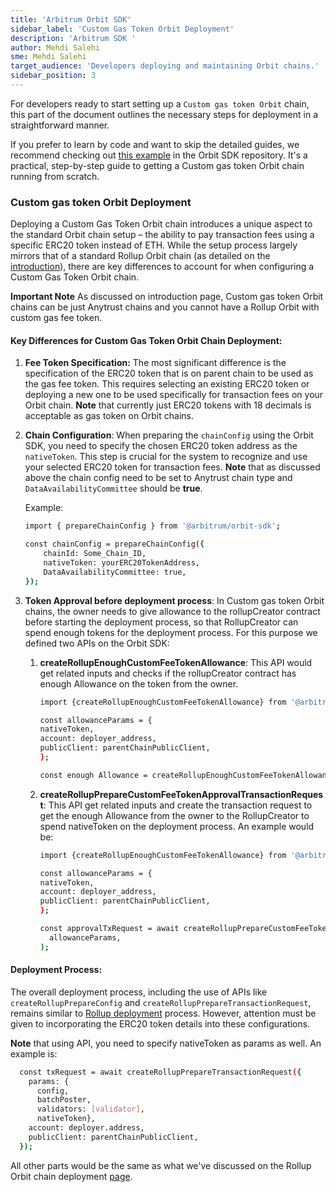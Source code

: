 ```yaml
---
title: 'Arbitrum Orbit SDK'
sidebar_label: 'Custom Gas Token Orbit Deployment'
description: 'Arbitrum SDK '
author: Mehdi Salehi
sme: Mehdi Salehi
target_audience: 'Developers deploying and maintaining Orbit chains.'
sidebar_position: 3
---
```

For developers ready to start setting up a `Custom gas token Orbit` chain, this part of the document outlines the necessary steps for deployment in a straightforward manner.

If you prefer to learn by code and want to skip the detailed guides, we recommend checking out [this example](https://github.com/OffchainLabs/arbitrum-orbit-sdk/blob/main/examples/create-rollup-custom-fee-token/index.ts) in the Orbit SDK repository. It's a practical, step-by-step guide to getting a Custom gas token Orbit chain running from scratch.

### Custom gas token Orbit Deployment
Deploying a Custom Gas Token Orbit chain introduces a unique aspect to the standard Orbit chain setup – the ability to pay transaction fees using a specific ERC20 token instead of ETH. While the setup process largely mirrors that of a standard Rollup Orbit chain (as detailed on the [introduction](introduction.md)), there are key differences to account for when configuring a Custom Gas Token Orbit chain.

**Important Note** As discussed on introduction page, Custom gas token Orbit chains can be just Anytrust chains and you cannot have a Rollup Orbit with custom gas fee token.

#### Key Differences for Custom Gas Token Orbit Chain Deployment:

1. **Fee Token Specification:** The most significant difference is the specification of the ERC20 token that is on parent chain to be used as the gas fee token. This requires selecting an existing ERC20 token or deploying a new one to be used specifically for transaction fees on your Orbit chain. 
**Note** that currently just ERC20 tokens with 18 decimals is acceptable as gas token on Orbit chains.

2. **Chain Configuration**: When preparing the `chainConfig` using the Orbit SDK, you need to specify the chosen ERC20 token address as the `nativeToken`. This step is crucial for the system to recognize and use your selected ERC20 token for transaction fees.
**Note** that as discussed above the chain config need to be set to Anytrust chain type and `DataAvailabilityCommittee` should be **true**.

   Example:
   ```bash
   import { prepareChainConfig } from '@arbitrum/orbit-sdk';

   const chainConfig = prepareChainConfig({
       chainId: Some_Chain_ID,
       nativeToken: yourERC20TokenAddress,
       DataAvailabilityCommittee: true,
   });
   ```

3. **Token Approval before deployment process**: In Custom gas token Orbit chains, the owner needs to give allowance to the rollupCreator contract before starting the deployment process, so that RollupCreator can spend enough tokens for the deployment process. For this purpose we defined two APIs on the Orbit SDK:
   1. **createRollupEnoughCustomFeeTokenAllowance**: This API would get related inputs and checks if the rollupCreator contract has enough Allowance on the token from the owner.
   
        ```bash
       import {createRollupEnoughCustomFeeTokenAllowance} from '@arbitrum/orbit-sdk';
       
       const allowanceParams = {
       nativeToken,
       account: deployer_address,
       publicClient: parentChainPublicClient,
       };
       
       const enough Allowance = createRollupEnoughCustomFeeTokenAllowance(allowanceParams)
        ```
   2. **createRollupPrepareCustomFeeTokenApprovalTransactionRequest**: This API get related inputs and create the transaction request to get the enough Allowance from the owner to the RollupCreator to spend nativeToken on the deployment process. An example would be:
   
       ```bash
       import {createRollupEnoughCustomFeeTokenAllowance} from '@arbitrum/orbit-sdk';
       
       const allowanceParams = {
       nativeToken,
       account: deployer_address,
       publicClient: parentChainPublicClient,
       };
       
       const approvalTxRequest = await createRollupPrepareCustomFeeTokenApprovalTransactionRequest(
         allowanceParams,
       );
        ```

#### Deployment Process:

The overall deployment process, including the use of APIs like `createRollupPrepareConfig` and `createRollupPrepareTransactionRequest`, remains similar to [Rollup deployment](deployment-rollup.md) process. However, attention must be given to incorporating the ERC20 token details into these configurations.

**Note** that using API, you need to specify nativeToken as params as well. An example is:
```bash
  const txRequest = await createRollupPrepareTransactionRequest({
    params: {
      config,
      batchPoster,
      validators: [validator],
      nativeToken},
    account: deployer.address,
    publicClient: parentChainPublicClient,
  });
```

All other parts would be the same as what we've discussed on the Rollup Orbit chain deployment [page](deployment-rollup.md).